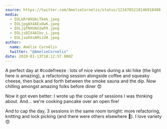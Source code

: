```yaml
---
source: https://twitter.com/AmelieCornelis/status/1216785218146918400
media:
  - EOLkRrWXUAcTkmk.jpeg
  - EOLjpgAX4AExOwK.jpeg
  - EOLjqfNXUAU2wR9.jpeg
  - EOLjsBIX4AIbv_L.jpeg
  - EOLjswXXsAMiiU0.jpeg
author:
  name: Amélie Cornélis
  twitter: "@AmelieCornelis"
date: 2020-01-13T18:12:57.000Z
---
```


A perfect day at #codefreeze : lots of nice views during a ski hike (the light here is amazing), a refactoring session alongside coffee and squeaky cheese, then back and forth between the smoke sauna and the dip. Now chilling amongst amazing folks before diner 😍

Now it got even better: I wrote up the couple of sessions I was thinking about.
And... we're cooking pancake over an open fire!

And to cap the day, 3 sessions in the same room tonight: more refactoring, knitting and lock picking (and there were others elsewhere 🙂).
I love variety 😍

